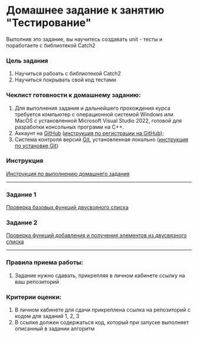 # Домашнее задание к занятию "Тестирование"

Выполнив это задание, вы научитесь создавать unit - тесты и поработаете с библиотекой Catch2

### Цель задания

1. Научиться рабоать с библиотекой Catch2
2. Научиться покрывать свой код тестами

### Чеклист готовности к домашнему заданию:

1. Для выполнения задания и дальнейшего прохождения курса требуется компьютер с операционной системой Windows или MacOS с установленной Microsoft Visual Studio 2022, готовой для разработки консольных программ на C++.
2. Аккаунт на [GitHub](https://github.com/) ([инструкция по регистрации на GitHub](https://github.com/netology-code/cppm-homeworks/tree/main/common/sign%20up));
3. Система контроля версий [Git](https://git-scm.com/), установленная локально ([инструкция по установке Git](https://github.com/netology-code/cppm-homeworks/tree/main/common/download))

### Инструкция

[Инструкция по выполнению домашнего задания](https://github.com/netology-code/cppm-homeworks/blob/main/common/readme.md)

------

### Задание 1

[Проверка базовых функций двусвзяного списка](https://github.com/netology-code/cppl-homeworks/tree/main/04/01)

### Задание 2

[Проверка функций добавления и получения элементов из двусвязного списка](https://github.com/netology-code/cppl-homeworks/tree/main/04/02)

------

### Правила приема работы:

1. Задание нужно сдавать, прикрепляя в личном кабинете ссылку на ваш репозиторий

### Критерии оценки:

1. В личном кабинете для сдачи прикреплена ссылка на репозиторий с кодом для заданий 1, 2, 3
2. В ссылке должен содержаться код, который при запуске выполняет описанный в задании алгоритм


